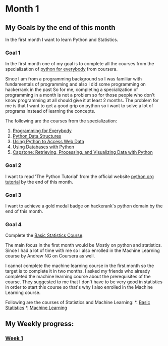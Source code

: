 
# Month 1

## My Goals by the end of this month
In the first  month I want to learn Python and Statistics.

### Goal 1
In the first month one of my goal is to complete all the courses from the specialization of [python for everybody](https://www.coursera.org/specializations/python) from coursera. 

Since I am from a programming background so I was familiar with fundamentals of programming and also I did some programming on hackerrank in the past So for me, completing a specialization of programming in a month is not a problem so for those people who don't know programming at all should give it at least 2 months.  The problem for me is that I want to get a good grip on python so i want to solve a lot of programs Instead of learning the concepts.

The following are the courses from the specialization:
1. [Programming for Everybody](https://www.coursera.org/learn/python?specialization=python)
2. [Python Data Structures](https://www.coursera.org/learn/python-data?specialization=python)
3. [Using Python to Access Web Data](https://www.coursera.org/learn/python-network-data?specialization=python)
4. [Using Databases with Python](https://www.coursera.org/learn/python-databases?specialization=python)
5. [Capstone: Retrieving, Processing, and Visualizing Data with Python](https://www.coursera.org/learn/python-data-visualization/home/welcome)

### Goal 2
I want to read 'The Python Tutorial' from the official website [python.org tutorial](https://docs.python.org/3/tutorial/) by the end of this month.

### Goal 3
I want to achieve a gold medal badge on hackerank's python domain by the end of this month.

### Goal 4
Complete the [Basic Statistics Course](https://www.coursera.org/learn/basic-statistics/).

The main focus in the first month would be Mostly on python and statistics. Since I had a lot of time with me so I also enrolled in the Machine Learning course by Andrew NG on Coursera as well. 

I cannot complete the machine learning course in the first month so the target is to complete it in two months.
I asked my friends who already completed the machine learning course about the prerequisites of the course. They  suggested to me that I don't have to be very good in statistics in order to start this course so that's why I also enrolled in the Machine Learning course.

Following are the courses of Statistics and Machine Learning:
*. [Basic Statistics](https://www.coursera.org/learn/basic-statistics/)
*. [Machine Learning](https://www.coursera.org/learn/machine-learning)

## My Weekly progress:
### [Week 1](https://github.com/habibanalytics/6-Months-Towards-Data-Science/blob/master/Weeks/Week%201.md)


